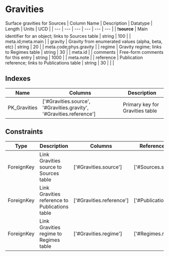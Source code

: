 # Gravities
Surface gravities for Sources
| Column Name | Description | Datatype | Length | Units  | UCD |
| --- | --- | --- | --- | --- | --- |
| :exclamation:**source** | Main identifier for an object; links to Sources table | string | 100 |  | meta.id;meta.main  |
| gravity | Gravity from enumerated values (alpha, beta, etc) | string | 20 |  | meta.code;phys.gravity  |
| regime | Gravity regime; links to Regimes table | string | 30 |  | meta.id  |
| comments | Free-form comments for this entry | string | 1000 |  | meta.note  |
| reference | Publication reference; links to Publications table | string | 30 |  |   |

## Indexes
| Name | Columns | Description |
| --- | --- | --- |
| PK_Gravities | ['#Gravities.source', '#Gravities.gravity', '#Gravities.reference'] | Primary key for Gravities table |

## Constraints
| Type | Description | Columns | Referenced Columns |
| --- | --- | --- | --- |
| ForeignKey | Link Gravities source to Sources table | ['#Gravities.source'] | ['#Sources.source'] |
| ForeignKey | Link Gravities reference to Publications table | ['#Gravities.reference'] | ['#Publications.reference'] |
| ForeignKey | Link Gravities regime to Regimes table | ['#Gravities.regime'] | ['#Regimes.regime'] |

